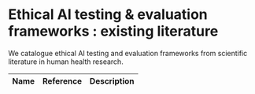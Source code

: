 # Ethical AI testing & evaluation frameworks : existing literature
We catalogue ethical AI testing and evaluation frameworks from scientific literature in human health research. 

| **Name** | **Reference** | **Description** |
|:---------|:--------------|:----------------|


